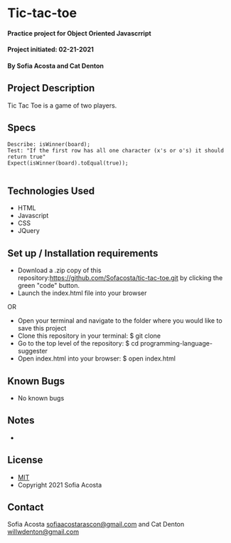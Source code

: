 # Tic-tac-toe
#### Practice project for Object Oriented Javascrript
#### Project initiated: 02-21-2021
#### By Sofia Acosta and Cat Denton 
## Project Description
Tic Tac Toe is a game of two players. 
## Specs
 
```
Describe: isWinner(board);
Test: "If the first row has all one character (x's or o's) it should return true"
Expect(isWinner(board).toEqual(true));
 
```
 
## Technologies Used
* HTML
* Javascript
* CSS
* JQuery
## Set up / Installation requirements
* Download a .zip copy of this repository:https://github.com/Sofacosta/tic-tac-toe.git by clicking the green "code" button. 
* Launch the index.html file into your browser
 
OR
 
* Open your terminal and navigate to the folder where you would like to save this project
* Clone this repository in your terminal: $ git clone
* Go to the top level of the repository: $ cd programming-language-suggester
* Open index.html into your browser: $ open index.html
 
## Known Bugs
* No known bugs
## Notes
* 
## License
* [MIT](https://choosealicense.com/licenses/mit)
* Copyright 2021 Sofia Acosta
## Contact
Sofia Acosta sofiaacostarascon@gmail.com and Cat Denton <willwdenton@gmail.com>
 

